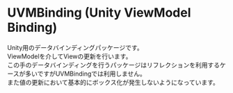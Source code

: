 ﻿# UVMBinding (Unity ViewModel Binding)

Unity用のデータバインディングパッケージです。  
ViewModelを介してViewの更新を行います。  
この手のデータバインディングを行うパッケージはリフレクションを利用するケースが多いですがUVMBindingでは利用しません。  
また値の更新において基本的にボックス化が発生しないようになっています。  
